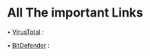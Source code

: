 # All The important Links 

• [VirusTotal](https://www.virustotal.com/gui/home/upload) :

• [BitDefender](https://www.bitdefender.com/) :

